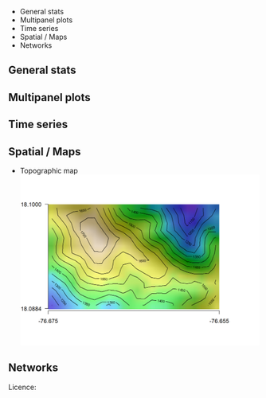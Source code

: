 -   General stats
-   Multipanel plots
-   Time series
-   Spatial / Maps
-   Networks

General stats
-------------

Multipanel plots
----------------

Time series
-----------

Spatial / Maps
--------------

-   Topographic map
    [![](figures/topomap.png)](http://github.com/Pakillo/R-figures/blob/master/Spatial/topomap.Rmd)

Networks
--------

Licence:
